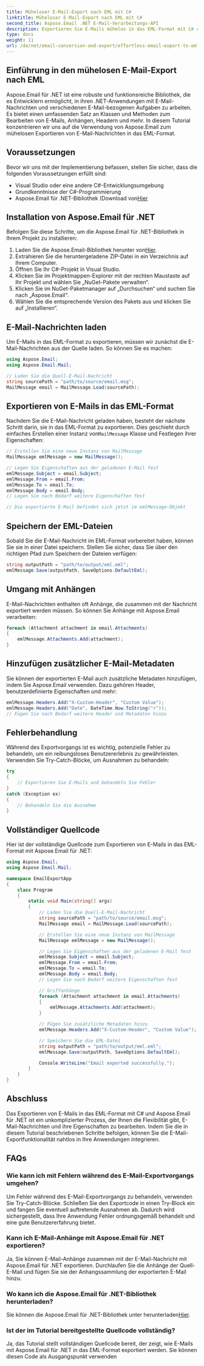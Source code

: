 ```yaml
---
title: Müheloser E-Mail-Export nach EML mit C#
linktitle: Müheloser E-Mail-Export nach EML mit C#
second_title: Aspose.Email .NET E-Mail-Verarbeitungs-API
description: Exportieren Sie E-Mails mühelos in das EML-Format mit C# und Aspose.Email für .NET. Lernen Sie Schritt für Schritt anhand von Quellcode-Beispielen.
type: docs
weight: 11
url: /de/net/email-conversion-and-export/effortless-email-export-to-eml-using-csharp/
---
```


## Einführung in den mühelosen E-Mail-Export nach EML

Aspose.Email für .NET ist eine robuste und funktionsreiche Bibliothek, die es Entwicklern ermöglicht, in ihren .NET-Anwendungen mit E-Mail-Nachrichten und verschiedenen E-Mail-bezogenen Aufgaben zu arbeiten. Es bietet einen umfassenden Satz an Klassen und Methoden zum Bearbeiten von E-Mails, Anhängen, Headern und mehr. In diesem Tutorial konzentrieren wir uns auf die Verwendung von Aspose.Email zum mühelosen Exportieren von E-Mail-Nachrichten in das EML-Format.

## Voraussetzungen

Bevor wir uns mit der Implementierung befassen, stellen Sie sicher, dass die folgenden Voraussetzungen erfüllt sind:

- Visual Studio oder eine andere C#-Entwicklungsumgebung
- Grundkenntnisse der C#-Programmierung
-  Aspose.Email für .NET-Bibliothek (Download von[Hier](https://downloads.aspose.com/email/net)

## Installation von Aspose.Email für .NET

Befolgen Sie diese Schritte, um die Aspose.Email für .NET-Bibliothek in Ihrem Projekt zu installieren:

1.  Laden Sie die Aspose.Email-Bibliothek herunter von[Hier](https://releases.aspose.com/email/net).
2. Extrahieren Sie die heruntergeladene ZIP-Datei in ein Verzeichnis auf Ihrem Computer.
3. Öffnen Sie Ihr C#-Projekt in Visual Studio.
4. Klicken Sie im Projektmappen-Explorer mit der rechten Maustaste auf Ihr Projekt und wählen Sie „NuGet-Pakete verwalten“.
5. Klicken Sie im NuGet-Paketmanager auf „Durchsuchen“ und suchen Sie nach „Aspose.Email“.
6. Wählen Sie die entsprechende Version des Pakets aus und klicken Sie auf „Installieren“.

## E-Mail-Nachrichten laden

Um E-Mails in das EML-Format zu exportieren, müssen wir zunächst die E-Mail-Nachrichten aus der Quelle laden. So können Sie es machen:

```csharp
using Aspose.Email;
using Aspose.Email.Mail;

// Laden Sie die Quell-E-Mail-Nachricht
string sourcePath = "path/to/source/email.msg";
MailMessage email = MailMessage.Load(sourcePath);
```

## Exportieren von E-Mails in das EML-Format

 Nachdem Sie die E-Mail-Nachricht geladen haben, besteht der nächste Schritt darin, sie in das EML-Format zu exportieren. Dies geschieht durch einfaches Erstellen einer Instanz von`MailMessage` Klasse und Festlegen ihrer Eigenschaften:

```csharp
// Erstellen Sie eine neue Instanz von MailMessage
MailMessage emlMessage = new MailMessage();

// Legen Sie Eigenschaften aus der geladenen E-Mail fest
emlMessage.Subject = email.Subject;
emlMessage.From = email.From;
emlMessage.To = email.To;
emlMessage.Body = email.Body;
// Legen Sie nach Bedarf weitere Eigenschaften fest

// Die exportierte E-Mail befindet sich jetzt im emlMessage-Objekt
```

## Speichern der EML-Dateien

Sobald Sie die E-Mail-Nachricht im EML-Format vorbereitet haben, können Sie sie in einer Datei speichern. Stellen Sie sicher, dass Sie über den richtigen Pfad zum Speichern der Dateien verfügen:

```csharp
string outputPath = "path/to/output/eml.eml";
emlMessage.Save(outputPath, SaveOptions.DefaultEml);
```

## Umgang mit Anhängen

E-Mail-Nachrichten enthalten oft Anhänge, die zusammen mit der Nachricht exportiert werden müssen. So können Sie Anhänge mit Aspose.Email verarbeiten:

```csharp
foreach (Attachment attachment in email.Attachments)
{
    emlMessage.Attachments.Add(attachment);
}
```

## Hinzufügen zusätzlicher E-Mail-Metadaten

Sie können der exportierten E-Mail auch zusätzliche Metadaten hinzufügen, indem Sie Aspose.Email verwenden. Dazu gehören Header, benutzerdefinierte Eigenschaften und mehr:

```csharp
emlMessage.Headers.Add("X-Custom-Header", "Custom Value");
emlMessage.Headers.Add("Date", DateTime.Now.ToString("r"));
// Fügen Sie nach Bedarf weitere Header und Metadaten hinzu
```

## Fehlerbehandlung

Während des Exportvorgangs ist es wichtig, potenzielle Fehler zu behandeln, um ein reibungsloses Benutzererlebnis zu gewährleisten. Verwenden Sie Try-Catch-Blöcke, um Ausnahmen zu behandeln:

```csharp
try
{
    // Exportieren Sie E-Mails und behandeln Sie Fehler
}
catch (Exception ex)
{
    // Behandeln Sie die Ausnahme
}
```

## Vollständiger Quellcode

Hier ist der vollständige Quellcode zum Exportieren von E-Mails in das EML-Format mit Aspose.Email für .NET:

```csharp
using Aspose.Email;
using Aspose.Email.Mail;

namespace EmailExportApp
{
    class Program
    {
        static void Main(string[] args)
        {
            // Laden Sie die Quell-E-Mail-Nachricht
            string sourcePath = "path/to/source/email.msg";
            MailMessage email = MailMessage.Load(sourcePath);

            // Erstellen Sie eine neue Instanz von MailMessage
            MailMessage emlMessage = new MailMessage();

            // Legen Sie Eigenschaften aus der geladenen E-Mail fest
            emlMessage.Subject = email.Subject;
            emlMessage.From = email.From;
            emlMessage.To = email.To;
            emlMessage.Body = email.Body;
            // Legen Sie nach Bedarf weitere Eigenschaften fest

            // Griffanhänge
            foreach (Attachment attachment in email.Attachments)
            {
                emlMessage.Attachments.Add(attachment);
            }

            // Fügen Sie zusätzliche Metadaten hinzu
            emlMessage.Headers.Add("X-Custom-Header", "Custom Value");

            // Speichern Sie die EML-Datei
            string outputPath = "path/to/output/eml.eml";
            emlMessage.Save(outputPath, SaveOptions.DefaultEml);

            Console.WriteLine("Email exported successfully.");
        }
    }
}
```

## Abschluss

Das Exportieren von E-Mails in das EML-Format mit C# und Aspose.Email für .NET ist ein unkomplizierter Prozess, der Ihnen die Flexibilität gibt, E-Mail-Nachrichten und ihre Eigenschaften zu bearbeiten. Indem Sie die in diesem Tutorial beschriebenen Schritte befolgen, können Sie die E-Mail-Exportfunktionalität nahtlos in Ihre Anwendungen integrieren.

## FAQs

### Wie kann ich mit Fehlern während des E-Mail-Exportvorgangs umgehen?

Um Fehler während des E-Mail-Exportvorgangs zu behandeln, verwenden Sie Try-Catch-Blöcke. Schließen Sie den Exportcode in einen Try-Block ein und fangen Sie eventuell auftretende Ausnahmen ab. Dadurch wird sichergestellt, dass Ihre Anwendung Fehler ordnungsgemäß behandelt und eine gute Benutzererfahrung bietet.

### Kann ich E-Mail-Anhänge mit Aspose.Email für .NET exportieren?

Ja, Sie können E-Mail-Anhänge zusammen mit der E-Mail-Nachricht mit Aspose.Email für .NET exportieren. Durchlaufen Sie die Anhänge der Quell-E-Mail und fügen Sie sie der Anhangssammlung der exportierten E-Mail hinzu.

### Wo kann ich die Aspose.Email für .NET-Bibliothek herunterladen?

 Sie können die Aspose.Email für .NET-Bibliothek unter herunterladen[Hier](https://downloads.aspose.com/email/net).

### Ist der im Tutorial bereitgestellte Quellcode vollständig?

Ja, das Tutorial stellt vollständigen Quellcode bereit, der zeigt, wie E-Mails mit Aspose.Email für .NET in das EML-Format exportiert werden. Sie können diesen Code als Ausgangspunkt verwenden